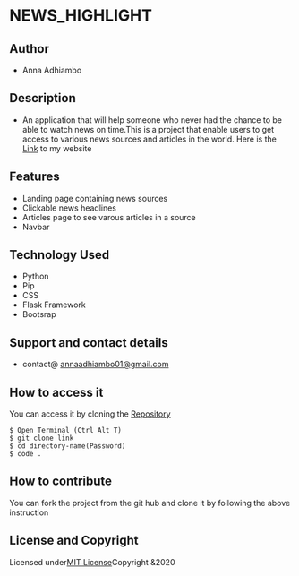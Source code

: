 # NEWS_HIGHLIGHT

## Author
* Anna Adhiambo

## Description
* An application that will help someone who never had the chance to be able to watch news on time.This is a project that enable users to get access to various news sources and articles in the world.
Here is the [Link](https://annyellow.herokuapp.com/) to my website

## Features
* Landing page containing news sources
* Clickable news headlines
* Articles page to see varous articles in a source
* Navbar

## Technology Used
* Python
* Pip
* CSS
* Flask Framework
* Bootsrap

## Support and contact details
* contact@ annaadhiambo01@gmail.com

## How to access it 
You can access it by cloning the [Repository](https://github.com/annaadhiambo/News_App.git)
```
$ Open Terminal (Ctrl Alt T)
$ git clone link 
$ cd directory-name(Password)
$ code .
```


## How to contribute
You can fork the project from the git hub and clone it by following the above instruction
## License and Copyright
Licensed under[MIT License](LICENSE)Copyright &2020


